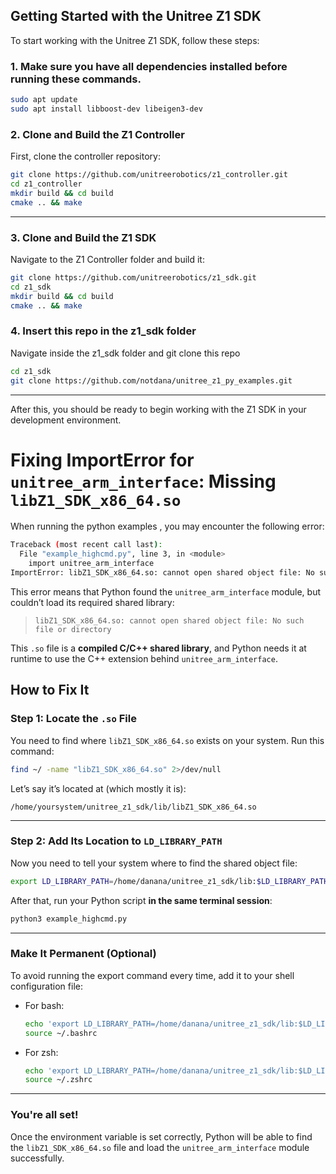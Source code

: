 
## Getting Started with the Unitree Z1 SDK

To start working with the Unitree Z1 SDK, follow these steps:

### 1. Make sure you have all dependencies installed before running these commands.

```bash
sudo apt update
sudo apt install libboost-dev libeigen3-dev
```

### 2. Clone and Build the Z1 Controller

First, clone the controller repository:

```bash
git clone https://github.com/unitreerobotics/z1_controller.git
cd z1_controller
mkdir build && cd build
cmake .. && make
```

---

### 3. Clone and Build the Z1 SDK

Navigate to the Z1 Controller folder and build it:

```bash
git clone https://github.com/unitreerobotics/z1_sdk.git
cd z1_sdk
mkdir build && cd build
cmake .. && make
```

### 4. Insert this repo in the z1_sdk folder

Navigate inside the z1_sdk folder and git clone this repo

```bash
cd z1_sdk
git clone https://github.com/notdana/unitree_z1_py_examples.git
```

---

After this, you should be ready to begin working with the Z1 SDK in your development environment.



# Fixing ImportError for `unitree_arm_interface`: Missing `libZ1_SDK_x86_64.so`

When running the python examples , you may encounter the following error:

```bash
Traceback (most recent call last):
  File "example_highcmd.py", line 3, in <module>
    import unitree_arm_interface
ImportError: libZ1_SDK_x86_64.so: cannot open shared object file: No such file or directory
```

This error means that Python found the `unitree_arm_interface` module, but couldn’t load its required shared library:

> `libZ1_SDK_x86_64.so: cannot open shared object file: No such file or directory`

This `.so` file is a **compiled C/C++ shared library**, and Python needs it at runtime to use the C++ extension behind `unitree_arm_interface`.


## How to Fix It

### Step 1: Locate the `.so` File

You need to find where `libZ1_SDK_x86_64.so` exists on your system. Run this command:

```bash
find ~/ -name "libZ1_SDK_x86_64.so" 2>/dev/null
```

Let’s say it’s located at (which mostly it is):

```
/home/yoursystem/unitree_z1_sdk/lib/libZ1_SDK_x86_64.so
```

---

### Step 2: Add Its Location to `LD_LIBRARY_PATH`

Now you need to tell your system where to find the shared object file:

```bash
export LD_LIBRARY_PATH=/home/danana/unitree_z1_sdk/lib:$LD_LIBRARY_PATH
```

After that, run your Python script **in the same terminal session**:

```bash
python3 example_highcmd.py
```

---

### Make It Permanent (Optional)

To avoid running the export command every time, add it to your shell configuration file:

- For bash:
  ```bash
  echo 'export LD_LIBRARY_PATH=/home/danana/unitree_z1_sdk/lib:$LD_LIBRARY_PATH' >> ~/.bashrc
  source ~/.bashrc
  ```

- For zsh:
  ```bash
  echo 'export LD_LIBRARY_PATH=/home/danana/unitree_z1_sdk/lib:$LD_LIBRARY_PATH' >> ~/.zshrc
  source ~/.zshrc
  ```

---

### You're all set!

Once the environment variable is set correctly, Python will be able to find the `libZ1_SDK_x86_64.so` file and load the `unitree_arm_interface` module successfully.
